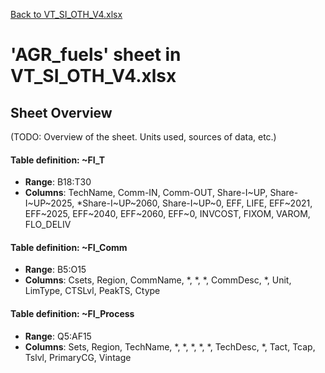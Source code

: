 [Back to VT_SI_OTH_V4.xlsx](README.md)

# 'AGR_fuels' sheet in VT_SI_OTH_V4.xlsx

## Sheet Overview

(TODO: Overview of the sheet. Units used, sources of data, etc.)

#### Table definition: ~FI_T
- **Range**: B18:T30
- **Columns**: TechName, Comm-IN, Comm-OUT, Share-I~UP, Share-I~UP~2025, *Share-I~UP~2060, Share-I~UP~0, EFF, LIFE, EFF~2021, EFF~2025, EFF~2040, EFF~2060, EFF~0, INVCOST, FIXOM, VAROM, FLO_DELIV

#### Table definition: ~FI_Comm
- **Range**: B5:O15
- **Columns**: Csets, Region, CommName, *, *, *, CommDesc, *, Unit, LimType, CTSLvl, PeakTS, Ctype

#### Table definition: ~FI_Process
- **Range**: Q5:AF15
- **Columns**: Sets, Region, TechName, *, *, *, *, *, TechDesc, *, Tact, Tcap, Tslvl, PrimaryCG, Vintage


